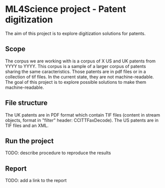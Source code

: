 # ML4Science project - Patent digitization
The aim of this project is to explore digitization solutions for patents.
## Scope
The corpus we are working with is a corpus of X US and UK patents from YYYY to YYYY. This corpus is a sample of a larger corpus of patents sharing the same caracteristics.
Those patents are in pdf files or in a collection of tif files. In the current state, they are not machine-readable. The goal of this project is to explore possible solutions to make them machine-readable.
## File structure
The UK patents are in PDF format which contain TIF files (content in stream
objects, format in "filter" header: CCITTFaxDecode).
The US patents are in TIF files and an XML.
## Run the project
TODO: describe procedure to reproduce the results
## Report
TODO: add a link to the report
